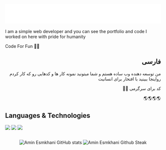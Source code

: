 <div align="center">
    <img src="./amin.svg" alt="Amin Esmkhani">
</div>


I am a simple web developer and you can see the portfolio and code I worked on here with pride for humanity

Code For Fun 🥳🤪

<div dir="rtl">
  
## فارسی
من توسعه دهنده وب ساده هستم و شما میتونید نمونه کار ها و کدهایی رو که کار کردم رواینجا ببینید با افتخار برای انسانیت

کد برای سرگرمی 🥳🤪


🌎🌎🌎🌎


<div dir="ltr">

## Languages & Technologies

[![](https://img.shields.io/badge/-php-777BB4?style=for-the-badge&logo=php&logoColor=white)](https://php.net)
[![](https://img.shields.io/badge/-laravel-FF2D20?style=for-the-badge&logo=laravel&logoColor=white)](https://laravel.com)
[![](https://img.shields.io/badge/-javascript-F7DF1E?style=for-the-badge&logo=javascript&logoColor=white)](#)

## 

<p align="center" style"dir:rtl">
  <img src="https://github-readme-stats.vercel.app/api?username=aminesmkhani&show_icons=true&theme=monokai" alt="Amin Esmkhani GitHub stats" />
  <img src="https://github-readme-streak-stats.herokuapp.com/?user=aminesmkhani&theme=monokai" alt="Amin Esmkhani Github Steak" />

</p>
